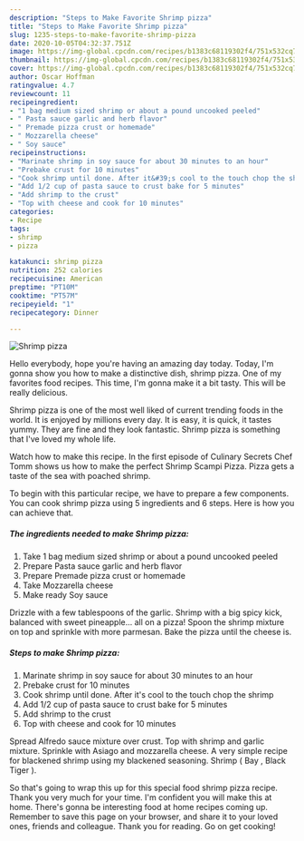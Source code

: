 ```yaml
---
description: "Steps to Make Favorite Shrimp pizza"
title: "Steps to Make Favorite Shrimp pizza"
slug: 1235-steps-to-make-favorite-shrimp-pizza
date: 2020-10-05T04:32:37.751Z
image: https://img-global.cpcdn.com/recipes/b1383c68119302f4/751x532cq70/shrimp-pizza-recipe-main-photo.jpg
thumbnail: https://img-global.cpcdn.com/recipes/b1383c68119302f4/751x532cq70/shrimp-pizza-recipe-main-photo.jpg
cover: https://img-global.cpcdn.com/recipes/b1383c68119302f4/751x532cq70/shrimp-pizza-recipe-main-photo.jpg
author: Oscar Hoffman
ratingvalue: 4.7
reviewcount: 11
recipeingredient:
- "1 bag medium sized shrimp or about a pound uncooked peeled"
- " Pasta sauce garlic and herb flavor"
- " Premade pizza crust or homemade"
- " Mozzarella cheese"
- " Soy sauce"
recipeinstructions:
- "Marinate shrimp in soy sauce for about 30 minutes to an hour"
- "Prebake crust for 10 minutes"
- "Cook shrimp until done. After it&#39;s cool to the touch chop the shrimp"
- "Add 1/2 cup of pasta sauce to crust bake for 5 minutes"
- "Add shrimp to the crust"
- "Top with cheese and cook for 10 minutes"
categories:
- Recipe
tags:
- shrimp
- pizza

katakunci: shrimp pizza 
nutrition: 252 calories
recipecuisine: American
preptime: "PT10M"
cooktime: "PT57M"
recipeyield: "1"
recipecategory: Dinner

---
```



![Shrimp pizza](https://img-global.cpcdn.com/recipes/b1383c68119302f4/751x532cq70/shrimp-pizza-recipe-main-photo.jpg)

Hello everybody, hope you're having an amazing day today. Today, I'm gonna show you how to make a distinctive dish, shrimp pizza. One of my favorites food recipes. This time, I'm gonna make it a bit tasty. This will be really delicious.

Shrimp pizza is one of the most well liked of current trending foods in the world. It is enjoyed by millions every day. It is easy, it is quick, it tastes yummy. They are fine and they look fantastic. Shrimp pizza is something that I've loved my whole life.

Watch how to make this recipe. In the first episode of Culinary Secrets Chef Tomm shows us how to make the perfect Shrimp Scampi Pizza. Pizza gets a taste of the sea with poached shrimp.


To begin with this particular recipe, we have to prepare a few components. You can cook shrimp pizza using 5 ingredients and 6 steps. Here is how you can achieve that.

<!--inarticleads1-->

##### The ingredients needed to make Shrimp pizza:

1. Take 1 bag medium sized shrimp or about a pound uncooked peeled
1. Prepare  Pasta sauce garlic and herb flavor
1. Prepare  Premade pizza crust or homemade
1. Take  Mozzarella cheese
1. Make ready  Soy sauce


Drizzle with a few tablespoons of the garlic. Shrimp with a big spicy kick, balanced with sweet pineapple… all on a pizza! Spoon the shrimp mixture on top and sprinkle with more parmesan. Bake the pizza until the cheese is. 

<!--inarticleads2-->

##### Steps to make Shrimp pizza:

1. Marinate shrimp in soy sauce for about 30 minutes to an hour
1. Prebake crust for 10 minutes
1. Cook shrimp until done. After it&#39;s cool to the touch chop the shrimp
1. Add 1/2 cup of pasta sauce to crust bake for 5 minutes
1. Add shrimp to the crust
1. Top with cheese and cook for 10 minutes


Spread Alfredo sauce mixture over crust. Top with shrimp and garlic mixture. Sprinkle with Asiago and mozzarella cheese. A very simple recipe for blackened shrimp using my blackened seasoning. Shrimp ( Bay , Black Tiger ). 

So that's going to wrap this up for this special food shrimp pizza recipe. Thank you very much for your time. I'm confident you will make this at home. There's gonna be interesting food at home recipes coming up. Remember to save this page on your browser, and share it to your loved ones, friends and colleague. Thank you for reading. Go on get cooking!
